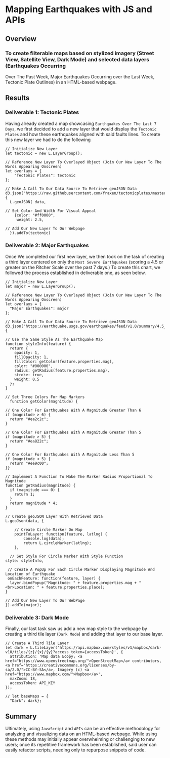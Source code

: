 # Mapping Earthquakes with JS and APIs

## Overview

### To create filterable maps based on stylized imagery (Street View, Satellite View, Dark Mode) and selected data layers (Earthquakes Occurring
Over The Past Week, Major Earthquakes Occurring over the Last Week, Tectonic Plate Outlines) in an HTML-based webpage. 

## Results

### Deliverable 1: Tectonic Plates

Having already created a map showcasing ``Earthquakes Over The Last 7 Days``, we first decided to add a new layer that would display the ``Tectonic Plates`` and how these earthquakes aligned with said faults lines. To create this new layer we had to do the following

    // Initialize New Layer
    let tectonic = new L.LayerGroup();
    
    // Reference New Layer To Overlayed Object (Join Our New Layer To The Words Appearing Onscreen)
    let overlays = {
        "Tectonic Plates": tectonic
    };
    
    // Make A Call To Our Data Source To Retrieve geoJSON Data
    d3.json("https://raw.githubusercontent.com/fraxen/tectonicplates/master/GeoJSON/PB2002_boundaries.json").then(function(data) {
      L.geoJSON( data,
      
    // Set Color And Width For Visual Appeal
        {color: "#ff0000",
         weight: 2.5,
    
    // Add Our New Layer To Our Webpage
      }).addTo(tectonic)

### Deliverable 2: Major Earthquakes

Once We completed our first new layer, we then took on the task of creating a third layer centered on only the ``Most Severe Earthquakes`` (scoring a 4.5 or greater on the Ritcher Scale over the past 7 days.) To create this chart, we followed the process established in deliverable one, as seen below. 

    // Initialize New Layer
    let major = new L.LayerGroup();
    
    // Reference New Layer To Overlayed Object (Join Our New Layer To The Words Appearing Onscreen)
    let overlays = {
      "Major Earthquakes": major
    };
    
    // Make A Call To Our Data Source To Retrieve geoJSON Data
    d3.json("https://earthquake.usgs.gov/earthquakes/feed/v1.0/summary/4.5_week.geojson").then(function(data) {
    
    // Use The Same Style As The Earthquake Map
    function styleInfo(feature) {
      return {
        opacity: 1,
        fillOpacity: 1,
        fillColor: getColor(feature.properties.mag),
        color: "#000000",
        radius: getRadius(feature.properties.mag),
        stroke: true,
        weight: 0.5
      };
    }
    
    // Set Three Colors For Map Markers
      function getColor(magnitude) {
      
    // One Color For Earthquakes With A Magnitude Greater Than 6
    if (magnitude > 6) {
      return "#ea2c2c";
    }
    
    // One Color For Earthquakes With A Magnitude Greater Than 5
    if (magnitude > 5) {
      return "#ea822c";
    }
    
    // One Color For Earthquakes With A Magnitude Less Than 5
    if (magnitude < 5) {
      return "#ee9c00";
    }}
    
    // Implement A Function To Make The Marker Radius Proportional To Magnitude
    function getRadius(magnitude) {
      if (magnitude === 0) {
        return 1;
      }
      return magnitude * 4;
    }

    // Create geoJSON Layer With Retrieved Data
    L.geoJson(data, {
    
    	// Create Circle Marker On Map
    	pointToLayer: function(feature, latlng) {
      		console.log(data);
      		return L.circleMarker(latlng);
        },
        
      // Set Style For Circle Marker With Style Function
    style: styleInfo,
    
     // Create A PopUp For Each Circle Marker Displaying Magnitude And Location of Earthquake 
     onEachFeature: function(feature, layer) {
      layer.bindPopup("Magnitude: " + feature.properties.mag + "<br>Location: " + feature.properties.place);
    }
    
    // Add Our New Layer To Our WebPage
    }).addTo(major);   
    
### Deliverable 3: Dark Mode

Finally, our last task saw us add a new map style to the webpage by creating a third tile layer (``Dark Mode``) and adding that layer to our base layer.

    // Create A Third Tile Layer 
    let dark = L.tileLayer('https://api.mapbox.com/styles/v1/mapbox/dark-v10/tiles/{z}/{x}/{y}?access_token={accessToken}', {
	  attribution: 'Map data &copy; <a href="https://www.openstreetmap.org/">OpenStreetMap</a> contributors, <a href="https://creativecommons.org/licenses/by-  
    sa/2.0/">CC-BY-SA</a>, Imagery (c) <a href="https://www.mapbox.com/">Mapbox</a>',
	  maxZoom: 18,
	  accessToken: API_KEY
    });
    
    // let baseMaps = {
      "Dark": dark};
    
## Summary

Ultimately, using ``JavaScript`` and ``APIs`` can be an effective methodology for analyzing and visualizing data on an HTML-based webpage. While using these methods may initially appear overwhelming or challenging to new users; once its repetitive framework has been established, said user can easily refactor scripts, needing only to repurpose snippets of code.
